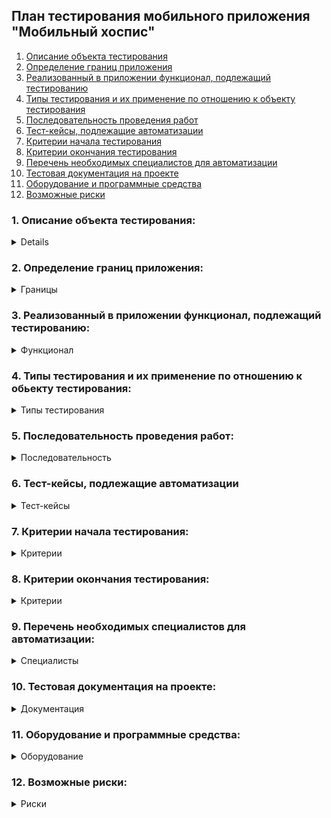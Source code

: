 ## **План тестирования мобильного приложения "Мобильный хоспис"**

1. <a href="#title0">Описание объекта тестирования</a>
2. <a href="#title1">Определение границ приложения</a>
3. <a href="#title2">Реализованный в приложении функционал, подлежащий тестированию</a>
4. <a href="#title3">Типы тестирования и их применение по отношению к объекту тестирования</a>
5. <a href="#title4">Последовательность проведения работ</a>
6. <a href="#title5">Тест-кейсы, подлежащие автоматизации</a>
7. <a href="#title6">Критерии начала тестирования</a>
8. <a href="#title7">Критерии окончания тестирования</a>
9. <a href="#title8">Перечень необходимых специалистов для автоматизации</a>
10. <a href="#title9">Тестовая документация на проекте</a>
11. <a href="#title10">Оборудование и программные средства</a>
12. <a href="#title11">Возможные риски</a>

### **1.<a id="title0"> Описание объекта тестирования:</a>**

<details>

Название приложения - "Мобильный хоспис".
Данное приложение дает функционал по работе с новостями хосписа и включает в себя:

-   Информацию о новостях и функционал для работы с ними;
-   Тематические цитаты;
-   Информацию о приложении.
</details>

### **2. <a id="title1"> Определение границ приложения:</a>**

<details><summary>Границы</summary>

1. Страница загрузки Splashscreen с картинкой, текстом и индикатором загрузки;
2. Страница Авторизации с полями ввода логна и пароля и копкой Войти
3. Стартовая страница с раскрытой вкладкой новости, включающей в себя:

    1. Заголовок «Новости»;
    2. Кнопка сворачивания/разворачивания последних новостей;
    3. Кнопку Все новости, при нажатии переходим на страницу новостей;
    4. Несколько последних новостей в форме разворачивающихся окон(Иконка, соответствующая категории новости, Название категории новости,
       дата пуликации, кнопка развертывания описания новости - при нажатии открывается содержимое описания новости )
    5. AppBar с кнопками управления стартовой страницей:
        - Копка Главное меню, с возможностью перехода на страницы: - Новости; - О приложении;
        - Кнопка цитаты
        - кнопка выйти

4. Страница Новости, на котоую можно попасть нажав кноку "Все новости" или нажав кнопу "Новости" в Меню AppBar:

    1. Кнопка сортировки новостей;
    2. Кнопка Фильтрации новостей, открывающая страницу Фильтрации, влючающую в себя:
        - Поле выбора категрии, по которой будет осуществляться фильтрация;
        - Поле выбора Даты начала, по которой будет осуществляться фильтрация;
        - Поле выбора Даты окончания, по которой будет осуществляться фильтрация;
        - Кнопка Фильровать, при нажати осуществитсяфильтрация по выбранным параметрам;
        - Кнопка Отмена Фильтрации, при нажатии на которую происходит вовзврат на страницу Новости;
    3. Кнопка Созания и редактирования Новостей, при нажатии происходит переход на Панель управления,
        - Рабочее поле с перечнем Новостей, с содержимым:
            - Иконка, символизируюая катеорию новости;
            - Название новости;
            - Дата публикации новости;
            - Дата создания новости;
            - Автор новости;
            - Кнопка разворачивания описания новости;
            - Описание новости;
            - Статус новости;
            - Кнопка удаления новости, при нажатии на которую появляется всплывающее сообщение с подтверждением действия;
            - Кнопка редактирования новости, нажатие на которую открывает страницу Редактирование новости:
                - Поле выбора Категории новости для редактирования;
                - Поле выбора Названия новости для редактирования;
                - Поле выбора Даты публикации новости для редактирования;
                - Поле выбора Времени публикации новости для редактирования;
                - Поле выбора Описания новости для редактирования;
                - Переключатель статуса новости активна/неактивна;
                - Кнопка Сохранить отредактированную новость;
                - Кнопка Отмена Сохранения отредактированной новости, при нажатии на которую, появляется предупреждение о потере данных;
        - Кнопка Фильтрации новостей на Панели Управления, при нажатии переводит на страницу Фильтровать новости, которое содержит:
            - Поле выбора категории для фильтрации;
            - Поле выбора Даты начала, по которой будет осуществляться фильтрация;
            - Поле выбора Даты окончания, по которой будет осуществляться фильтрация;
            - Чек-бокс Активна;
            - Чек-бокс Не активна;
            - Кнопка Фильтровать, при нажатии осуществится фильтрация по выбранным параметрам;
            - Кнопка Отмена Фильтрации, при нажатии на которую происходит вовзврат на страницу Панель Управления;
        - Кнопка Создания новости на Панели Управления, при нажатии переводит на страницу Создания новости, которое содержит:
            - Поле выбора категории для фильтрации;
            - Поле ввода Заголовка создаваемой новости;
            - Поле ввода Даты публикации новости;
            - Поле ввода Времени публикации новости;
            - Поле ввода Описания создаваемой новости;
            - Переключатель статуса новости активна/неактивна;
            - Кнопка Сохранить;
            - Кнопка Отмена Сохранения, при нажатии на которую происходит вовзврат на страницу Панель Управления;

5. Страница Цитаты, включающая в себя:
    - Заголовок;
    - Перечень Цитат, с заголовком и описанием;
6. Страница О приложении, включает в себя: - Версия приложения; - Ссылка на страницу для ознакомления с Политикой конфиденциальности; - Ссылка на страницу для ознакомления с Пользовательским соглашением; - Информацию о разработчике;
 </details>

### **3. <a id="title2"> Реализованный в приложении функционал, подлежащий тестированию:</a>**

<details><summary>Функционал</summary>
1. Функционал авторизации:
    - Вход в аккаунт приложения через ввод пароля и логина;
    - Выход из аккаунта приложения;
2. Новостной функционал:
    - Добавление новости;
    - Удаление новости;
    - Редактирование новости;
    - Сортировка новостей по дате и времени добавления;
    - Фильтрация новостей по категориям и дате публикации;
3. Функционал цитат: возможность перехода на страницу цитат и их просмотра;
4. Функционал «О приложении»: Переход на страницу о приложении с информацией о:
    - Политике конфиденциальности с ссылкой для перехода на соответствующую страницу;
    - Пользовательском соглашении со ссылкой для перехода на соответствующую страницу;
</details>

### **4. <a id="title3"> Типы тестирования и их применение по отношению к обьекту тестирования:</a>**

<details><summary>Типы тестирования</summary>
1. Исследовательское тестирование:

    - Изучение приложения и его функционала;
    - Навигация по приложению;

2.  Юзабилити тестирование:

    - Доступность – учитывая специфику приложения – продукт должен быть доступен, понятен и удобен людям с ограниченными возможностями, пожилым людям;
    - Легкость восприятия – все части интерфейса должны быть понятны и иметь альтернативные варианты;
    - Скорость и производительность – контент загружается быстро и равномерно;
    - Понятный интерфейс – контент удобочитаем (смотрибельные шрифты, удобовоспринимаемые цвета и их сочетания, корректные заголовки, нет орфографических ошибок), интуитивно понятная логистика, понятные, смотрибельные иконки, понятно их предназначение;
    - Удобная навигация – простая, легкая, интуитивно понятная;
    - Плавность – приложение работает плавно, не дергается, не зависает;
    - Неактивные элементы отображаются серым;
    - Поддерживаются основные жесты при работе с сенсорным экраном (swipe, назад, и тд);

3.  Функциональное тестирование:

    - Установка/удаление приложения;
    - Запуск приложения;
    - Тестирование процесса регистрации/авторизации;
    - Тестирование функций, специфичных для приложения (добавление/удаление рецензирование новостей, фильтрация, порядок воспроизведения, навигация между разделами);
    - Валидация обязательных полей;
    - Переход по ссылкам во внешние источники;
    - Сворачивание/разворачивание приложения;
    - Ориентация экрана альбомная/книжная;
    - Темная/светлая темы;
    - Работа приложения в фоне;
    - Разные типы подключений (сотовая связь/Wi-Fi);
    - Работа приложения при с слабом сигнале/отсутствии связи;

4.  Тестирование совместимости:

    - Тестирование прерываний (звонок/смс/push/будильник и тд);
    - Кроссплатформенное тестирование:
    - Тестирование на различных устройствах (различные размеры экрана, разрешение, производительность);

5.  Нагрузочное тестирование:

    - Может ли приложение обработать ожидаемое максимальное количество добавления новостей;

6.  Тестирование безопасности:

    - Недостаточная авторизация;
    - Валидация полей;

7.  Тестирование локализации:

        - Как поведет себя приложение при смене языковых установок, подмене геолокации;

    </details>

### **5. <a id="title4"> Последовательность проведения работ:</a>**

<details><summary>Последовательность</summary>
1. Подготовка: получение доступа к приложению, ознакомление с ТЗ – 1 день;
2. Ручное тестирование: последовательное выполнение всех необходимых типов тестирования, результатом которых является составление чек-листа и тест-кейса – 6 дней:
3. Автоматическое тестирование: настройка проекта перед написанием UI-тестов, написание UI-тестов. – 14 дней;
4. Анализ результатов: составление отчета – 7 дней;
</details>

### **6. <a id="title5"> Тест-кейсы, подлежащие автоматизации</a>**

<details><summary>Тест-кейсы</summary>
1. Авторизация в приложении с валидными данными
2. Авторизация в приложении с невалидными данными
    - Попытка авторизации незарегистрированного пользователя
    - Авторизация с валидным логином и невалидным паролем
    - Авторизация с невалидным логином и валидным паролем
    - Валидация поля Логин: ввод символьных значений
    - Валидация поля Логин: ввод численных значений
    - Валидация поля Логин: ввод пустой строки
    - Валидация поля Логин: ввод заглавных символов
    - Валидация поля Пароль: ввод символьных значений
    - Валидация поля Пароль: ввод численных значений
    - Валидация поля Пароль: ввод пустой строки
    - Валидация поля Пароль: ввод заглавных символов
    - Авторизация с пустыми полями
3. Выход из приложения
4. Навигация по приложению:
    - Переход с главной страницы на страницу Новости кнопкой Все новости
    - Переход с главной страницы на страницу Новости кнопкой Новости в Меню
    - Переход с главной страницы на страницу Цитаты
    - Переход с главной страницы на страницу О приложении кнопкой Новости в Меню
    - Переход со страницы Новости на страницу Цитаты
    - Переход со страницы Новости на страницу О приложении кнопкой Новости в Меню
    - Переход со страницы Новости на страницу Главная кнопкой Главная в Меню
    - Переход со страницы Новости на страницу Панель управления
    - Переход со страницы Цитаты на страницу Новости кнопкой Новости в AppBar
    - Переход со страницы Цитаты на страницу Главная кнопкой Новости в AppBar
    - Переход со страницы Цитаты на страницу О приложении кнопкой Новости в AppBar
    - Переход со страницы ЦО приложении на предыдущую страницу кнопкой Назад в AppBar
5. Создание новости
    - создание новости со всеми валидными значениями
    - создание новости с несуществующей категорией
    - создание новости с прошедшей датой публикации
    - создание новости с невалидыми значениями в поле категория
    - создание новости с невалидыми значениями в поле заголовок
    - создание новости с невалидыми значениями в поле описание
6. Редактирование новости:
    - изменение категории новости
    - изменение заголовка новости
    - изменение даты публикации новости
    - изменение описания новости
    - изменение статуса новости
    - изменение категории новости на несуществующую
7. Удаление новости
8. Фильтрация новостей на странице Панель Управления:
    - фильтрация новостей по определенной категории
    - фильтрация новостей по несуществующей категории
    - фильтрация новостей по дате публикации
    - фильтрация новостей по статусу активна/неактивна
9. Фильтрация новостей на странице Новости:
    - фильтрация новостей по определенной категории
    - фильтрация новостей по несуществующей категории
    - фильтрация новостей по дате публикации
10. Переход по внешним ссылкам
11. Своричивание/разворачивание описания цитат на странице Цитаты
</details>

### **7. <a id="title6"> Критерии начала тестирования:</a>**

<details><summary>Критерии</summary>
1. Ручное тестирование – с момента получения доступа к тестируемому приложению;
2. Автоматизированное тестирование – по завершению ручного тестирования, готовности тестового стенда;
</details>

### **8. <a id="title7"> Критерии окончания тестирования:</a>**

<details><summary>Критерии</summary>
1. Полное покрытие чек-листа, составлены отчеты и рекомендации;
</details>

### **9. <a id="title8"> Перечень необходимых специалистов для автоматизации:</a>**

<details><summary>Специалисты</summary>
1. Тестировщик, отвечающий за Тестирование безопасности, нагрузочное тестирование, тестирование совместимости, юзабилити-тестирование;
2. Тестировщик, отвечающий за функциональное тестирование;
</details>

### **10. <a id="title9"> Тестовая документация на проекте:</a>**

<details><summary>Документация</summary>
1. \*[Чек-лист](https://docs.google.com/spreadsheets/d/1d9UrjCjYbvV9-HiARtYBEjRbqkfcdsxH/edit?gid=1925572506#gid=1925572506)
2. \*[Тест-кейсы](https://docs.google.com/spreadsheets/d/1r4ZZs8SwhNFJTdhG0v3x4JviyeYnAbFY/edit?gid=1191533890#gid=1191533890)
3. Отчет о проведении автоматизированного тестирования
</details>

### **11. <a id="title10"> Оборудование и программные средства:</a>**

<details><summary>Оборудование</summary>
1. Физическое устройство Смартфон realme 11 pro+;
2. Эмулятор Android API 29;
3. Язык написания автотрестов Java11;
4. Интегрированная среда разработки (IDE) для работы с платформой Android Android Studio;
5. Espresso Testing Framework - тестовый фреймворк, позволяет выполнять сложные тесты пользовательского интерфейса на реальном устройстве или эмуляторе;
6. Allure Framework - фреймворк от Яндекса для создания простых и понятных отчётов автотестов;
7. ПК;
8. Процессор Intel(R) Core (TM) i7-2670QM CPU @ 2.20GHz 2.20 GHz;
9. Windows10;
</details>

### **12. <a id="title11"> Возможные риски:</a>**

<details><summary>Риски</summary>
1. Технические риски (сложные архитектурные решения, сложности при сборе тестового стенда, сложности при написании кода); вероятность - высокая;
2. Организационные риски (недостаток времени), вероятность - средняя;
3. Риски, связанные с качеством (недостаточное покрытие тестами), вероятность - средняя;
</details>
